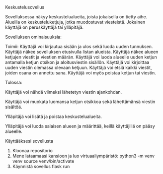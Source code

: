 Keskustelusovellus

Sovelluksessa näkyy keskustelualueita, joista jokaisella on tietty aihe. Alueilla on keskusteluketjuja, jotka muodostuvat viesteistä. Jokainen käyttäjä on peruskäyttäjä tai ylläpitäjä.

Sovelluksen ominaisuuksia:

Toimii: 
Käyttäjä voi kirjautua sisään ja ulos sekä luoda uuden tunnuksen.
Käyttäjä näkee sovelluksen etusivulla listan alueista.
Käyttäjä näkee alueen ketjujen viestit ja viestien määrän. 
Käyttäjä voi luoda alueelle uuden ketjun antamalla ketjun otsikon ja aloitusviestin sisällön.
Käyttäjä voi kirjoittaa uuden viestin olemassa olevaan ketjuun.
Käyttäjä voi etsiä kaikki viestit, joiden osana on annettu sana.
Käyttäjä voi myös poistaa ketjun tai viestin.

Tulossa:

Käyttäjä voi nähdä viimeksi lähetetyn viestin ajankohdan.

Käyttäjä voi muokata luomansa ketjun otsikkoa sekä lähettämänsä viestin sisältöä. 

Ylläpitäjä voi lisätä ja poistaa keskustelualueita.

Ylläpitäjä voi luoda salaisen alueen ja määrittää, keillä käyttäjillä on pääsy alueelle.

Käyttääksesi sovellusta 

1. Kloonaa repositorio
2. Mene lataamaasi kansioon ja luo virtuaaliympäristö: 
python3 -m venv venv
source venv/bin/activate
3. Käynnistä sovellus 
flask run